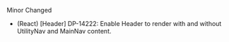 Minor
Changed
- (React) [Header] DP-14222: Enable Header to render with and without UtilityNav and MainNav content.